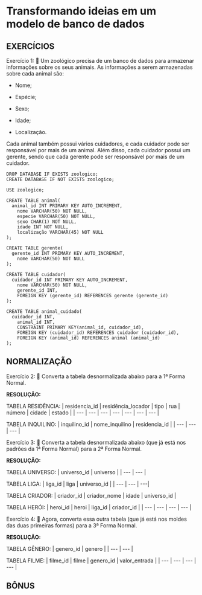 # Transformando ideias em um modelo de banco de dados

## EXERCÍCIOS

Exercício 1: 🚀 Um zoológico precisa de um banco de dados para armazenar informações sobre os seus animais. As informações a serem armazenadas sobre cada animal são:

- Nome;

- Espécie;

- Sexo;

- Idade;

- Localização.

Cada animal também possui vários cuidadores, e cada cuidador pode ser responsável por mais de um animal. Além disso, cada cuidador possui um gerente, sendo que cada gerente pode ser responsável por mais de um cuidador.

    DROP DATABASE IF EXISTS zoologico;
    CREATE DATABASE IF NOT EXISTS zoologico;

    USE zoologico;

    CREATE TABLE animal(
      animal_id INT PRIMARY KEY AUTO_INCREMENT,
        nome VARCHAR(50) NOT NULL,
        especie VARCHAR(50) NOT NULL,
        sexo CHAR(1) NOT NULL,
        idade INT NOT NULL,
        localização VARCHAR(45) NOT NULL
    );

    CREATE TABLE gerente(
      gerente_id INT PRIMARY KEY AUTO_INCREMENT,
        nome VARCHAR(50) NOT NULL
    );

    CREATE TABLE cuidador(
      cuidador_id INT PRIMARY KEY AUTO_INCREMENT,
        nome VARCHAR(50) NOT NULL,
        gerente_id INT,
        FOREIGN KEY (gerente_id) REFERENCES gerente (gerente_id)
    );

    CREATE TABLE animal_cuidado(
      cuidador_id INT,
        animal_id INT,
        CONSTRAINT PRIMARY KEY(animal_id, cuidador_id),
        FOREIGN KEY (cuidador_id) REFERENCES cuidador (cuidador_id),
        FOREIGN KEY (animal_id) REFERENCES animal (animal_id)
    );


## NORMALIZAÇÃO

Exercício 2: 🚀 Converta a tabela desnormalizada abaixo para a 1ª Forma Normal.

**RESOLUÇÃO:**

TABELA RESIDÊNCIA:
  | residencia_id | residência_locador | tipo | rua | número | cidade | estado |
  | --- | --- | --- | --- | --- | --- | --- |

TABELA INQUILINO:
  | inquilino_id | nome_inquilino | residencia_id |
  | --- | --- | --- |


Exercício 3: 🚀 Converta a tabela desnormalizada abaixo (que já está nos padrões da 1ª Forma Normal) para a 2ª Forma Normal.

**RESOLUÇÃO:**

TABELA UNIVERSO:
| universo_id | universo |
| --- | --- |

TABELA LIGA:
| liga_id | liga | universo_id |
| --- | --- | ---| 

TABELA CRIADOR:
| criador_id | criador_nome | idade | universo_id |

TABELA HERÓI:
| heroi_id | heroi | liga_id | criador_id |
| --- | --- | --- | --- |

Exercício 4: 🚀 Agora, converta essa outra tabela (que já está nos moldes das duas primeiras formas) para a 3ª Forma Normal.

**RESOLUÇÃO:**

TABELA GÊNERO:
| genero_id | genero |
| --- | --- |

TABELA FILME:
| filme_id | filme | genero_id | valor_entrada |
| --- | --- | --- | --- |


## BÔNUS